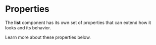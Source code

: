 # Properties

The **list** component has its own set of properties that can extend how it looks and its behavior. 

Learn more about these properties below.